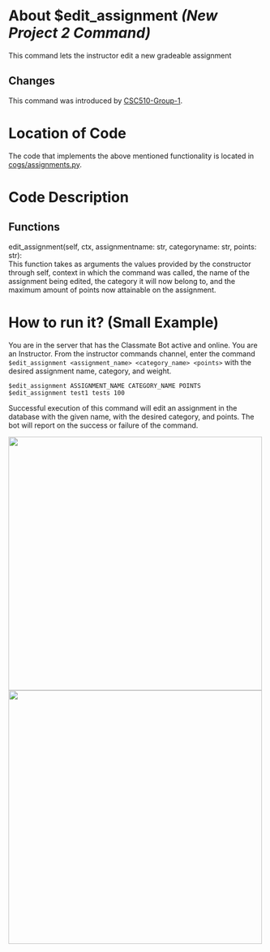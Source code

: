 # About $edit_assignment _(New Project 2 Command)_
This command lets the instructor edit a new gradeable assignment
## Changes

This command was introduced by [CSC510-Group-1](https://github.com/nfoster1492/ClassMateBot-1/).

# Location of Code
The code that implements the above mentioned functionality is located in [cogs/assignments.py](../../cogs/assignments.py).

# Code Description
## Functions
edit_assignment(self, ctx, assignmentname: str, categoryname: str, points: str): <br>
This function takes as arguments the values provided by the constructor through self, context in which the command was called, the name of the assignment being edited, the category it will now belong to, and the maximum amount of points now attainable on the assignment.

# How to run it? (Small Example)
You are in the server that has the Classmate Bot active and online. You are an Instructor. From the instructor commands channel, enter the command `$edit_assignment <assignment_name> <category_name> <points>` with the desired assignment name, category, and weight.

```
$edit_assignment ASSIGNMENT_NAME CATEGORY_NAME POINTS
$edit_assignment test1 tests 100
```
Successful execution of this command will edit an assignment in the database with the given name, with the desired category, and points. The bot will report on the success or failure of the command.

<img src="../../data/proj2media/editAssignmentHelp.PNG" width="500">

<img src="../../data/proj2media/editAssignment.PNG" width="500">
